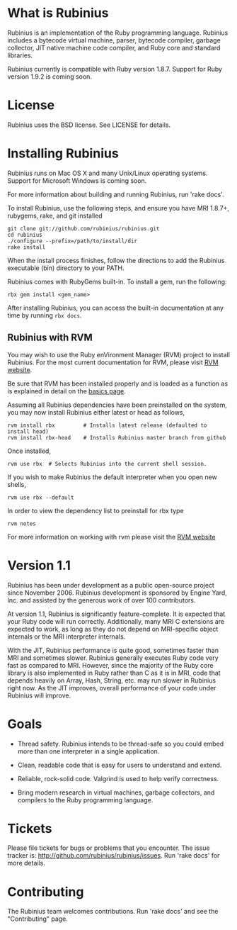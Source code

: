 # What is Rubinius #

Rubinius is an implementation of the Ruby programming language. Rubinius includes a bytecode virtual machine, parser, bytecode compiler, garbage collector, JIT native machine code compiler, and Ruby core and standard libraries.

Rubinius currently is compatible with Ruby version 1.8.7. Support for Ruby version 1.9.2 is coming soon.


# License #

Rubinius uses the BSD license. See LICENSE for details.


# Installing Rubinius #

Rubinius runs on Mac OS X and many Unix/Linux operating systems. Support for Microsoft Windows is coming soon.

For more information about building and running Rubinius, run 'rake docs'.

To install Rubinius, use the following steps, and ensure you have MRI 1.8.7+, rubygems, rake, and git installed

    git clone git://github.com/rubinius/rubinius.git
    cd rubinius
    ./configure --prefix=/path/to/install/dir
    rake install

When the install process finishes, follow the directions to add the Rubinius executable (bin) directory to your PATH.

Rubinius comes with RubyGems built-in. To install a gem, run the following:

    rbx gem install <gem_name>

After installing Rubinius, you can access the built-in documentation at any time by running `rbx docs`.

## Rubinius with RVM ##

You may wish to use the Ruby enVironment Manager (RVM) project to install Rubinius. For the most current documentation for RVM, please visit [RVM website](https://rvm.beginrescueend.com).

Be sure that RVM has been installed properly and is loaded as a function as is explained in detail on the [basics page](https://rvm.beginrescueend.com/rvm/basics/).

Assuming all Rubinius dependencies have been preinstalled on the system, you may now install Rubinius either latest or head as follows,

    rvm install rbx         # Installs latest release (defaulted to install head)
    rvm install rbx-head    # Installs Rubinius master branch from github

Once installed,

    rvm use rbx  # Selects Rubinius into the current shell session.

If you wish to make Rubinius the default interpreter when you open new shells,

    rvm use rbx --default

In order to view the dependency list to preinstall for rbx type

    rvm notes

For more information on working with rvm please visit the [RVM website](https://rvm.beginrescueend.com/)

# Version 1.1 #

Rubinius has been under development as a public open-source project since November 2006. Rubinius development is sponsored by Engine Yard, Inc. and assisted by the generous work of over 100 contributors.

At version 1.1, Rubinius is significantly feature-complete. It is expected that your Ruby code will run correctly. Additionally, many MRI C extensions are expected to work, as long as they do not depend on MRI-specific object internals or the MRI interpreter internals.

With the JIT, Rubinius performance is quite good, sometimes faster than MRI and sometimes slower. Rubinius generally executes Ruby code very fast as compared to MRI. However, since the majority of the Ruby core library is also implemented in Ruby rather than C as it is in MRI, code that depends heavily on Array, Hash, String, etc. may run slower in Rubinius right now. As the JIT improves, overall performance of your code under Rubinius will improve.


# Goals #

*   Thread safety. Rubinius intends to be thread-safe so you could embed more than one interpreter in a single application.

*   Clean, readable code that is easy for users to understand and extend.

*   Reliable, rock-solid code. Valgrind is used to help verify correctness.

*   Bring modern research in virtual machines, garbage collectors, and compilers to the Ruby programming language.


# Tickets #

Please file tickets for bugs or problems that you encounter. The issue tracker is: http://github.com/rubinius/rubinius/issues. Run 'rake docs' for more details.


# Contributing #

The Rubinius team welcomes contributions. Run 'rake docs' and see the "Contributing" page.
